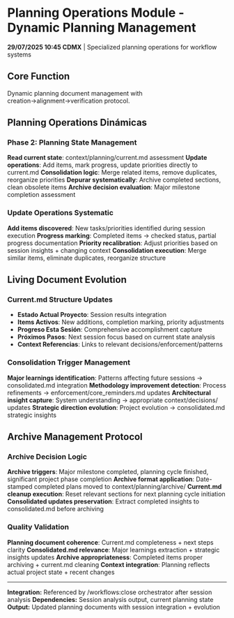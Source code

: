 # Planning Operations Module - Dynamic Planning Management

**29/07/2025 10:45 CDMX** | Specialized planning operations for workflow systems

## Core Function
Dynamic planning document management with creation→alignment→verification protocol.

## Planning Operations Dinámicas

### Phase 2: Planning State Management
**Read current state**: context/planning/current.md assessment
**Update operations**: Add items, mark progress, update priorities directly to current.md
**Consolidation logic**: Merge related items, remove duplicates, reorganize priorities
**Depurar systematically**: Archive completed sections, clean obsolete items
**Archive decision evaluation**: Major milestone completion assessment

### Update Operations Systematic
**Add items discovered**: New tasks/priorities identified during session execution
**Progress marking**: Completed items → checked status, partial progress documentation
**Priority recalibration**: Adjust priorities based on session insights + changing context
**Consolidation execution**: Merge similar items, eliminate duplicates, reorganize structure

## Living Document Evolution

### Current.md Structure Updates
- **Estado Actual Proyecto**: Session results integration
- **Items Activos**: New additions, completion marking, priority adjustments
- **Progreso Esta Sesión**: Comprehensive accomplishment capture
- **Próximos Pasos**: Next session focus based on current state analysis
- **Context Referencias**: Links to relevant decisions/enforcement/patterns

### Consolidation Trigger Management
**Major learnings identification**: Patterns affecting future sessions → consolidated.md integration
**Methodology improvement detection**: Process refinements → enforcement/core_reminders.md updates
**Architectural insight capture**: System understanding → appropriate context/decisions/ updates
**Strategic direction evolution**: Project evolution → consolidated.md strategic insights

## Archive Management Protocol

### Archive Decision Logic
**Archive triggers**: Major milestone completed, planning cycle finished, significant project phase completion
**Archive format application**: Date-stamped completed plans moved to context/planning/archive/
**Current.md cleanup execution**: Reset relevant sections for next planning cycle initiation
**Consolidated updates preservation**: Extract completed insights to consolidated.md before archiving

### Quality Validation
**Planning document coherence**: Current.md completeness + next steps clarity
**Consolidated.md relevance**: Major learnings extraction + strategic insights updates
**Archive appropriateness**: Completed items proper archiving + current.md cleaning
**Context integration**: Planning reflects actual project state + recent changes

---
**Integration:** Referenced by /workflows:close orchestrator after session analysis
**Dependencies:** Session analysis output, current planning state
**Output:** Updated planning documents with session integration + evolution